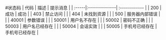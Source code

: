 #状态码
| 代码  	|    描述 	    |  提示消息		|
| :-----|:--------------| :------------ |
| 200  	| 成功		    |  成功   		|
| 403   | 禁止访问 	    |      			|
| 404   | 未找到资源	    |      			|
| 500   | 服务器内部错误	|      			|
| 40001 | 参数错误		|      			|
| 50001 | 用户名不存在	|      			|
| 50002 | 密码不正确		|      			|
| 50003 | 用户名已经存在	|      			|
| 50004 | 会话实效		|      			|
| 50005 | 手机号已经存在	| 手机号已经存在   |
